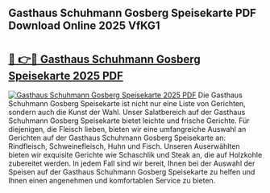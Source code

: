 ## Gasthaus Schuhmann Gosberg Speisekarte PDF Download Online 2025 VfKG1

# <h2><a href="http://gceghv.nevu.top/?p=Gasthaus+Schuhmann+Gosberg+Speisekarte">🔗 👉🔴 Gasthaus Schuhmann Gosberg Speisekarte 2025 PDF</a></h2>

[![Gasthaus Schuhmann Gosberg Speisekarte 2025 PDF](https://i.imgur.com/dBaPXMq.png)](http://gceghv.nevu.top/?p=Gasthaus+Schuhmann+Gosberg+Speisekarte)
Die Gasthaus Schuhmann Gosberg Speisekarte ist nicht nur eine Liste von Gerichten, sondern auch die Kunst der Wahl. Unser Salatbereich auf der Gasthaus Schuhmann Gosberg Speisekarte bietet leichte und frische Gerichte. Für diejenigen, die Fleisch lieben, bieten wir eine umfangreiche Auswahl an Gerichten auf der Gasthaus Schuhmann Gosberg Speisekarte an: Rindfleisch, Schweinefleisch, Huhn und Fisch. Unseren Auserwählten bieten wir exquisite Gerichte wie Schaschlik und Steak an, die auf Holzkohle zubereitet werden. In jedem Fall sind wir bereit, Ihnen bei der Auswahl der Speisen auf der Gasthaus Schuhmann Gosberg Speisekarte zu helfen und Ihnen einen angenehmen und komfortablen Service zu bieten.
